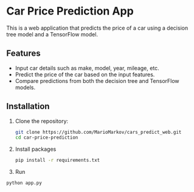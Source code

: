 # Car Price Prediction App

This is a web application that predicts the price of a car using a decision tree model and a TensorFlow model.

## Features

- Input car details such as make, model, year, mileage, etc.
- Predict the price of the car based on the input features.
- Compare predictions from both the decision tree and TensorFlow models.

## Installation

1. Clone the repository:

   ```bash
   git clone https://github.com/MarioMarkov/cars_predict_web.git
   cd car-price-prediction
2. Install packages
   ```bash
   pip install -r requirements.txt
3. Run 
 ```bash
 python app.py

